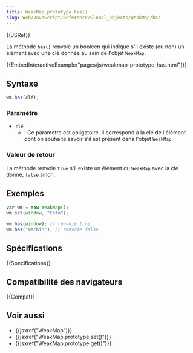 ```yaml
---
title: WeakMap.prototype.has()
slug: Web/JavaScript/Reference/Global_Objects/WeakMap/has
---
```


{{JSRef}}

La méthode **`has()`** renvoie un booléen qui indique s'il existe (ou non) un élément avec une clé donnée au sein de l'objet `WeakMap`.

{{EmbedInteractiveExample("pages/js/weakmap-prototype-has.html")}}

## Syntaxe

```js
wm.has(clé);
```

### Paramètre

- `clé`
  - : Ce paramètre est obligatoire. Il correspond à la clé de l'élément dont on souhaite savoir s'il est présent dans l'objet `WeakMap`.

### Valeur de retour

La méthode renvoie `true` s'il existe un élément du `WeakMap` avec la clé donné, `false` sinon.

## Exemples

```js
var wm = new WeakMap();
wm.set(window, "toto");

wm.has(window); // renvoie true
wm.has("machin"); // renvoie false
```

## Spécifications

{{Specifications}}

## Compatibilité des navigateurs

{{Compat}}

## Voir aussi

- {{jsxref("WeakMap")}}
- {{jsxref("WeakMap.prototype.set()")}}
- {{jsxref("WeakMap.prototype.get()")}}

